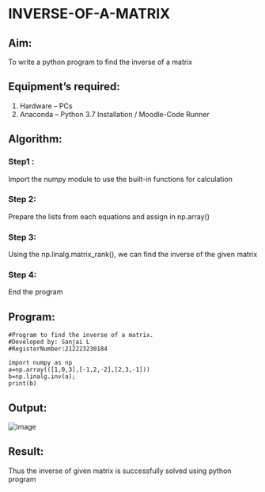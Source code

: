 # INVERSE-OF-A-MATRIX
## Aim:
To write a python program to find the inverse of a matrix
## Equipment’s required:
1. 	Hardware – PCs
2. 	Anaconda – Python 3.7 Installation / Moodle-Code Runner
## Algorithm:
### Step1 : 
Import the numpy module to use the built-in functions for calculation

### Step 2: 
Prepare the lists from each equations and assign in np.array()

### Step 3: 
Using the np.linalg.matrix_rank(), we can find the inverse of the given matrix

### Step 4: 
End the program

## Program:
```
#Program to find the inverse of a matrix.
#Developed by: Sanjai L
#RegisterNumber:212223230184

import numpy as np
a=np.array(([1,0,3],[-1,2,-2],[2,3,-1]))
b=np.linalg.inv(a);
print(b)
```
## Output:
![image](https://github.com/SanjaiOfficial/INVERSE-OF-A-MATRIX/assets/151763180/01b71b2b-3c7d-4114-93e4-bfa4ee1ade5a)


## Result:
Thus the inverse of given matrix is successfully solved using python program

